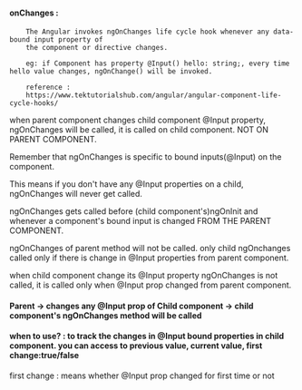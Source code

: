 #### onChanges : 

        The Angular invokes ngOnChanges life cycle hook whenever any data-bound input property of 
        the component or directive changes.

        eg: if Component has property @Input() hello: string;, every time hello value changes, ngOnChange() will be invoked.
        
        reference : 
        https://www.tektutorialshub.com/angular/angular-component-life-cycle-hooks/

when parent component changes child component @Input property, ngOnChanges will be called, it is called on child component. NOT ON PARENT COMPONENT.

Remember that ngOnChanges is specific to bound inputs(@Input) on the component.  

This means if you don't have any @Input properties on a child, ngOnChanges will never get called.  

ngOnChanges gets called before (child component's)ngOnInit and whenever a component's bound input is changed FROM THE PARENT COMPONENT.  

ngOnChanges of parent method will not be called. only child ngOnchanges called only if there is change in @Input properties from parent component.  

when child component change its @Input property ngOnChanges is not called, it is called only when @Input prop changed from parent component.  

#### Parent -> changes any @Input prop of Child component -> child component's ngOnChanges method will be called 

#### when to use? : to track the changes in @Input bound properties in child component. you can access to previous value, current value, first change:true/false

first change : means whether @Input prop changed for first time or not
